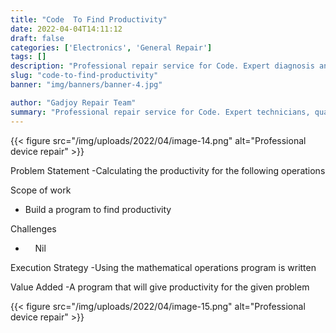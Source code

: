 ```yaml
---
title: "Code  To Find Productivity"
date: 2022-04-04T14:11:12
draft: false
categories: ['Electronics', 'General Repair']
tags: []
description: "Professional repair service for Code. Expert diagnosis and quality repairs in Bangalore."
slug: "code-to-find-productivity"
banner: "img/banners/banner-4.jpg"

author: "Gadjoy Repair Team"
summary: "Professional repair service for Code. Expert technicians, quality parts, warranty included."
---
```


{{< figure src="/img/uploads/2022/04/image-14.png" alt="Professional device repair" >}}

Problem Statement -Calculating the productivity for the following operations

Scope of work

- Build a program to find productivity

Challenges

- &nbsp;&nbsp;&nbsp; Nil

Execution Strategy -Using the mathematical operations program is written

Value Added -A program that will give productivity for the given problem

{{< figure src="/img/uploads/2022/04/image-15.png" alt="Professional device repair" >}}